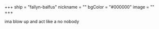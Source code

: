 +++
ship = "fallyn-balfus"
nickname = ""
bgColor = "#000000"
image = ""
+++

ima blow up and act like a no nobody
